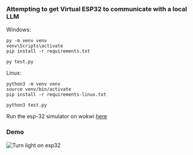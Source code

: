 ### Attempting to get Virtual ESP32 to communicate with a local LLM

Windows:

```
py -m venv venv
venv\Scripts\activate
pip install -r requirements.txt

py test.py
```


Linux:
```
python3 -m venv venv
source venv/bin/activate
pip install -r requirements-linux.txt

python3 test.py
```


Run the esp-32 simulator on wokwi [here](https://wokwi.com/projects/375639338149454849)

### Demo
![Turn light on esp32](https://github.com/MarcusTXK/esp32-llm-bridge/assets/50147457/7c92160a-0bed-43ad-b11f-22dee86c2935)
